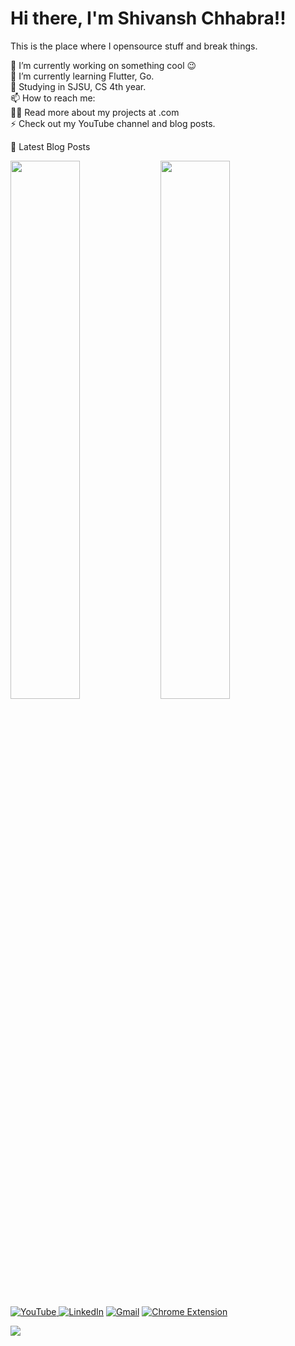 # Hi there, I'm Shivansh Chhabra!! 
This is the place where I opensource stuff and break things. <br>

🔭  I’m currently working on something cool 😉<br>
🌱  I’m currently learning Flutter, Go.<br>
💬  Studying in SJSU, CS 4th year.<br>
📫  How to reach me: <br>
👨‍💻  Read more about my projects at .com<br>
⚡  Check out my YouTube channel and blog posts.<br>

📕  Latest Blog Posts

<img align="left" width="47%" src="https://github-readme-stats.vercel.app/api?username=shan18u&show_icons=true&theme=tokyonight" />
<img  align="left" width="47%" src="https://github-readme-stats.vercel.app/api/top-langs/?username=shan18u&layout=compact" />


<a href="https://www.youtube.com/channel/UCVHrGysYcEcXVY_yzPEV3iQ">![YouTube](https://img.shields.io/badge/YouTube-%23FF0000.svg?style=for-the-badge&logo=YouTube&logoColor=white) </a>
<a href="www.linkedin.com/in/shivanshchhabra">![LinkedIn](https://img.shields.io/badge/linkedin-%230077B5.svg?style=for-the-badge&logo=linkedin&logoColor=white)</a>
<a href="www.linkedin.com/in/shivanshchhabra">![Gmail](https://img.shields.io/badge/Gmail-D14836?style=for-the-badge&logo=gmail&logoColor=white)</a>
<a href="www.linkedin.com/in/shivanshchhabra">![Chrome Extension](https://img.shields.io/badge/Google_Play-414141?style=for-the-badge&logo=google-play&logoColor=white)</a>

<a href="www.linkedin.com/in/shivanshchhabra"> <img src="https://img.icons8.com/avantgarde/100/null/internet.png"/> </a>

